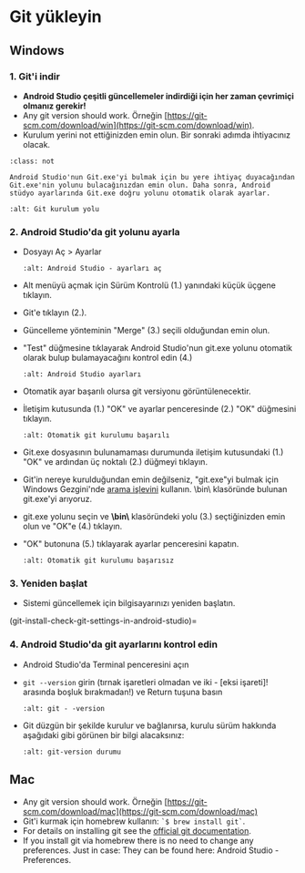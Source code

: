 # Git yükleyin

## Windows

### 1. Git'i indir

- **Android Studio çeşitli güncellemeler indirdiği için her zaman çevrimiçi olmanız gerekir!**
- Any git version should work. Örneğin [https://git-scm.com/download/win](https://git-scm.com/download/win).
- Kurulum yerini not ettiğinizden emin olun. Bir sonraki adımda ihtiyacınız olacak.

```{admonition} make git.exe available via Windows PATH
:class: not

Android Studio'nun Git.exe'yi bulmak için bu yere ihtiyaç duyacağından Git.exe'nin yolunu bulacağınızdan emin olun. Daha sonra, Android stüdyo ayarlarında Git.exe doğru yolunu otomatik olarak ayarlar.

```

```{image} ../images/Update_GitPath.png
:alt: Git kurulum yolu
```

### 2. Android Studio'da git yolunu ayarla

- Dosyayı Aç > Ayarlar

  ```{image} ../images/Update_GitSettings1.png
  :alt: Android Studio - ayarları aç
  ```

- Alt menüyü açmak için Sürüm Kontrolü (1.) yanındaki küçük üçgene tıklayın.

- Git'e tıklayın (2.).

- Güncelleme yönteminin "Merge" (3.) seçili olduğundan emin olun.

- "Test" düğmesine tıklayarak Android Studio'nun git.exe yolunu otomatik olarak bulup bulamayacağını kontrol edin (4.)

  ```{image} ../images/AndroidStudio361_09.png
  :alt: Android Studio ayarları
  ```

- Otomatik ayar başarılı olursa git versiyonu görüntülenecektir.

- İletişim kutusunda (1.) "OK" ve ayarlar penceresinde (2.) "OK" düğmesini tıklayın.

  ```{image} ../images/AndroidStudio361_10.png
  :alt: Otomatik git kurulumu başarılı
  ```

- Git.exe dosyasının bulunamaması durumunda iletişim kutusundaki (1.) "OK" ve ardından üç noktalı (2.) düğmeyi tıklayın.

- Git'in nereye kurulduğundan emin değilseniz, "git.exe"yi bulmak için Windows Gezgini'nde [arama işlevini](https://www.tenforums.com/tutorials/94452-search-file-explorer-windows-10-a.html) kullanın. \bin\ klasöründe bulunan git.exe'yi arıyoruz.

- git.exe yolunu seçin ve **\\bin\\** klasöründeki yolu (3.) seçtiğinizden emin olun ve "OK"e (4.) tıklayın.

- "OK" butonuna (5.) tıklayarak ayarlar penceresini kapatın.

  ```{image} ../images/AndroidStudio361_11.png
  :alt: Otomatik git kurulumu başarısız
  ```

### 3. Yeniden başlat

- Sistemi güncellemek için bilgisayarınızı yeniden başlatın.

(git-install-check-git-settings-in-android-studio)=
### 4. Android Studio'da git ayarlarını kontrol edin

- Android Studio'da Terminal penceresini açın

- `git --version` girin (tırnak işaretleri olmadan ve iki - \[eksi işareti\]! arasında boşluk bırakmadan!) ve Return tuşuna basın

  ```{image} ../images/AndroidStudio_gitversion1.png
  :alt: git - -version
  ```

- Git düzgün bir şekilde kurulur ve bağlanırsa, kurulu sürüm hakkında aşağıdaki gibi görünen bir bilgi alacaksınız:

  ```{image} ../images/AndroidStudio_gitversion2.png
  :alt: git-version durumu
  ```

## Mac

- Any git version should work. Örneğin [https://git-scm.com/download/mac](https://git-scm.com/download/mac)
- Git'i kurmak için homebrew kullanın: `` `$ brew install git` ``.
- For details on installing git see the [official git documentation](https://git-scm.com/book/en/v2/Getting-Started-Installing-Git).
- If you install git via homebrew there is no need to change any preferences. Just in case: They can be found here: Android Studio - Preferences.
